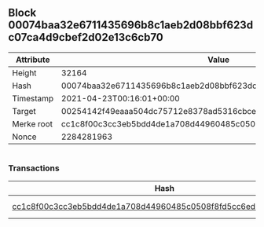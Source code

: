 ## Block 00074baa32e6711435696b8c1aeb2d08bbf623dc07ca4d9cbef2d02e13c6cb70

Attribute | Value
--- | ---
Height | 32164
Hash | 00074baa32e6711435696b8c1aeb2d08bbf623dc07ca4d9cbef2d02e13c6cb70
Timestamp | 2021-04-23T00:16:01+00:00
Target | 00254142f49eaaa504dc75712e8378ad5316cbcead634704b3734b6271167cc4
Merke root | cc1c8f00c3cc3eb5bdd4de1a708d44960485c0508f8fd5cc6ed4886f777f48d7
Nonce | 2284281963

```

```

### Transactions

Hash | Amount
--- | ---
[cc1c8f00c3cc3eb5bdd4de1a708d44960485c0508f8fd5cc6ed4886f777f48d7](cc1c8f00c3cc3eb5bdd4de1a708d44960485c0508f8fd5cc6ed4886f777f48d7.md) | 10.00000000 SKEPTI 
